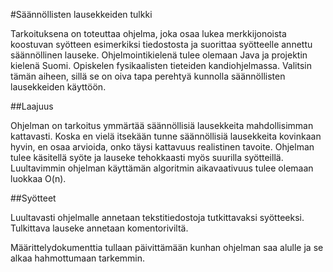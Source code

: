 #Säännöllisten lausekkeiden tulkki

Tarkoituksena on toteuttaa ohjelma, joka osaa lukea merkkijonoista koostuvan syötteen esimerkiksi tiedostosta ja suorittaa syötteelle annettu säännöllinen lauseke. Ohjelmointikielenä tulee olemaan Java ja projektin kielenä Suomi. Opiskelen fysikaalisten tieteiden kandiohjelmassa. Valitsin tämän aiheen, sillä se on oiva tapa perehtyä kunnolla säännöllisten lausekkeiden käyttöön.

##Laajuus

Ohjelman on tarkoitus ymmärtää säännöllisiä lausekkeita mahdollisimman kattavasti. Koska en vielä itsekään tunne säännöllisiä lausekkeita kovinkaan hyvin, en osaa arvioida, onko täysi kattavuus realistinen tavoite.
Ohjelman tulee käsitellä syöte ja lauseke tehokkaasti myös suurilla syötteillä. Luultavimmin ohjelman käyttämän algoritmin aikavaativuus tulee olemaan luokkaa O(n).

##Syötteet

Luultavasti ohjelmalle annetaan tekstitiedostoja tutkittavaksi syötteeksi. Tulkittava lauseke annetaan komentoriviltä.


Määrittelydokumenttia tullaan päivittämään kunhan ohjelman saa alulle ja se alkaa hahmottumaan tarkemmin.
